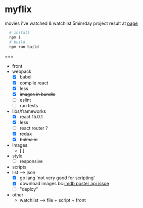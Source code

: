 # myflix

movies i've watched &amp; watchlist
5min/day project
result at [page](http://mmasriera.github.com/myflix)

```bash
  # install
  npm i
  # build
  npm run build
```

===

- front
 - webpack
    - [x] babel
    - [x] compile react
    - [x] less
    - [x] ~~images in bundle~~
    - [ ] eslint
    - [ ] run tests
 - libs/frameworks
    - [x] react 15.0.1
    - [x] less
    - [ ] react router ?
    - [x] ~~redux~~
    - [x] ~~bulma.io~~
 - images
    - [ ]  
 - style
   - [ ] responsive
- scripts
 - list --> json
    - [x] go lang 'not very good for scripting'
    - [x] download images bc:[imdb poster api issue](http://stackoverflow.com/questions/28676608/403-error-for-loading-image-from-http-and-not-https/28676680#28676680)
    - [ ] "deploy"
- other
  - watchlist --> file + script + front
